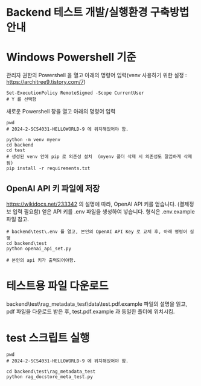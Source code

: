 # Backend 테스트 개발/실행환경 구축방법 안내

# Windows Powershell 기준
관리자 권한의 Powershell 을 열고 아래의 명령어 입력(venv 사용하기 위한 설정 : https://architree9.tistory.com/7)
```
Set-ExecutionPolicy RemoteSigned -Scope CurrentUser
# Y 를 선택함
```

새로운 Powershell 창을 열고 아래의 명령어 입력
```
pwd
# 2024-2-SCS4031-HELLOWORLD-9 에 위치해있어야 함.

python -m venv myenv
cd backend
cd test
# 생성된 venv 안에 pip 로 의존성 설치  (myenv 폴더 삭제 시 의존성도 깔끔하게 삭제됨)
pip install -r requirements.txt

```
## OpenAI API 키 파일에 저장
https://wikidocs.net/233342 의 설명에 따라, OpenAI API 키를 얻습니다. (결제정보 입력 필요함)
얻은 API 키를 .env 파일을 생성하여 넣습니다.
형식은 .env.example 파일 참고.
```
# backend\test\.env 를 열고, 본인의 OpenAI API Key 로 교체 후, 아래 명령어 실행
cd backend\test
python openai_api_set.py

# 본인의 api 키가 출력되어야함.
```
# 테스트용 파일 다운로드
backend\test\rag_metadata_test\data\test.pdf.example 파일의 설명을 읽고, pdf 파일을 다운로드 받은 후, test.pdf.example 과 동일한 폴더에 위치시킴.

# test 스크립트 실행
```
pwd
# 2024-2-SCS4031-HELLOWORLD-9 에 위치해있어야 함.

cd backend\test\rag_metadata_test
python rag_docstore_meta_test.py

```




